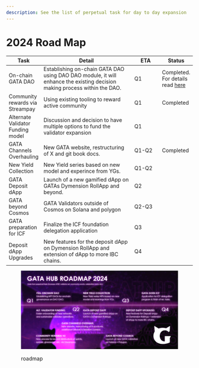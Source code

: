 ```yaml
---
description: See the list of perpetual task for day to day expansion
---
```


# 2024 Road Map

<table><thead><tr><th>Task</th><th width="287">Detail</th><th width="73">ETA</th><th>Status</th></tr></thead><tbody><tr><td>On-chain GATA DAO</td><td>Establishing on-chain GATA DAO using DAO DAO module,  it will enhance the existing decision making process within the DAO.  </td><td>Q1</td><td>Completed. <br>For details read <a href="../gata-nft-dao/on-chain-gata-dao.md">here</a></td></tr><tr><td>Community rewards via Streampay</td><td>Using existing tooling to reward active community </td><td>Q1</td><td>Completed</td></tr><tr><td>Alternate Validator Funding model</td><td>Discussion and decision to have multiple options to fund the validator expansion</td><td>Q1</td><td></td></tr><tr><td>GATA Channels Overhauling</td><td>New GATA website, restructuring of X and git book docs.</td><td>Q1-Q2</td><td>Completed</td></tr><tr><td>New Yield Collection</td><td>New Yield series based on new model and experince from YGs.</td><td>Q1-Q2</td><td></td></tr><tr><td>GATA Deposit dApp</td><td>Launch of a new gamified dApp on GATAs Dymension RollApp and beyond.  </td><td>Q2</td><td></td></tr><tr><td>GATA beyond Cosmos</td><td>GATA Validators outside of Cosmos on Solana and polygon</td><td>Q2-Q3</td><td></td></tr><tr><td>GATA preparation for ICF</td><td>Finalize the ICF foundation delegation application </td><td>Q3</td><td></td></tr><tr><td>Deposit dApp Upgrades</td><td>New features for the deposit dApp on Dymension RollApp and extension of dApp to more IBC chains. </td><td>Q4</td><td></td></tr></tbody></table>

<figure><img src="../../.gitbook/assets/image (1) (1).png" alt=""><figcaption><p>roadmap</p></figcaption></figure>
